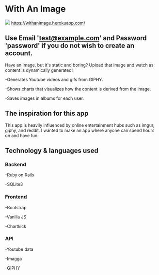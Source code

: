 # With An Image

![](http://i.imgur.com/rTat7GJ.gif)
https://withanimage.herokuapp.com/

## Use Email 'test@example.com' and Password 'password' if you do not wish to create an account.
Have an image, but it's static and boring? Upload that image and watch as content is dynamically generated!

-Generates Youtube videos and gifs from GIPHY. 

-Shows charts that visualizes how the content is derived from the image.

-Saves images in albums for each user.

## The inspiration for this app

This app is heavily influenced by online entertainment hubs such as imgur, giphy, and reddit. I wanted to make an app where anyone can spend hours on and have fun.

## Technology & languages used

### Backend

-Ruby on Rails

-SQLite3

### Frontend

-Bootstrap

-Vanilla JS

-Chartkick

### API

-Youtube data

-Imagga 

-GIPHY
